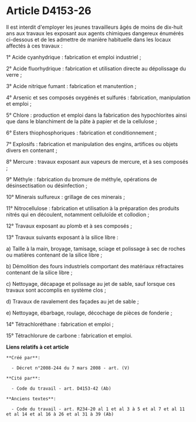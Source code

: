 # Article D4153-26

Il est interdit d'employer les jeunes travailleurs âgés de moins de dix-huit ans aux travaux les exposant aux agents
chimiques dangereux énumérés ci-dessous et de les admettre de manière habituelle dans les locaux affectés à ces travaux :

1° Acide cyanhydrique : fabrication et emploi industriel ;

2° Acide fluorhydrique : fabrication et utilisation directe au dépolissage du verre ;

3° Acide nitrique fumant : fabrication et manutention ;

4° Arsenic et ses composés oxygénés et sulfurés : fabrication, manipulation et emploi ;

5° Chlore : production et emploi dans la fabrication des hypochlorites ainsi que dans le blanchiment de la pâte à papier et
de la cellulose ;

6° Esters thiophosphoriques : fabrication et conditionnement ;

7° Explosifs : fabrication et manipulation des engins, artifices ou objets divers en contenant ;

8° Mercure : travaux exposant aux vapeurs de mercure, et à ses composés ;

9° Méthyle : fabrication du bromure de méthyle, opérations de désinsectisation ou désinfection ;

10° Minerais sulfureux : grillage de ces minerais ;

11° Nitrocellulose : fabrication et utilisation à la préparation des produits nitrés qui en découlent, notamment celluloïde
et collodion ;

12° Travaux exposant au plomb et à ses composés ;

13° Travaux suivants exposant à la silice libre :

a) Taille à la main, broyage, tamisage, sciage et polissage à sec de roches ou matières contenant de la silice libre ;

b) Démolition des fours industriels comportant des matériaux réfractaires contenant de la silice libre ;

c) Nettoyage, décapage et polissage au jet de sable, sauf lorsque ces travaux sont accomplis en système clos ;

d) Travaux de ravalement des façades au jet de sable ;

e) Nettoyage, ébarbage, roulage, décochage de pièces de fonderie ;

14° Tétrachloréthane : fabrication et emploi ;

15° Tétrachlorure de carbone : fabrication et emploi.

**Liens relatifs à cet article**

	**Créé par**:

	  - Décret n°2008-244 du 7 mars 2008 - art. (V)

	**Cité par**:

	  - Code du travail - art. D4153-42 (Ab)

	**Anciens textes**:

	  - Code du travail - art. R234-20 al 1 et al 3 à 5 et al 7 et al 11 et al 14 et al 16 à 26 et al 31 à 39 (Ab)

